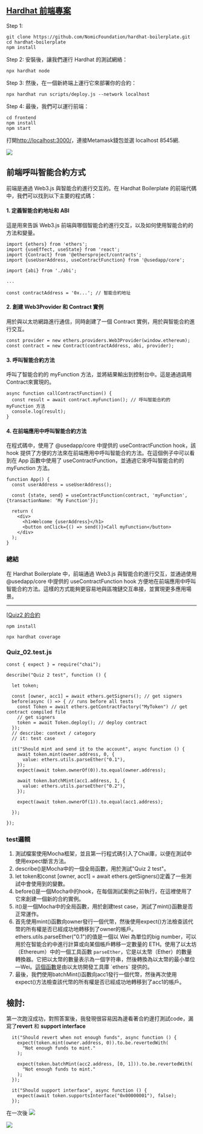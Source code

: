## [Hardhat 前端專案](https://github.com/NomicFoundation/hardhat-boilerplate)
Step 1:
```
git clone https://github.com/NomicFoundation/hardhat-boilerplate.git
cd hardhat-boilerplate
npm install
```
Step 2: 安裝後，讓我們運行 Hardhat 的測試網絡：

`npx hardhat node`

Step 3: 然後，在一個新終端上運行它來部署你的合約：

`npx hardhat run scripts/deploy.js --network localhost`

Step 4: 最後，我們可以運行前端：

```
cd frontend
npm install
npm start
```
打開[http://localhost:3000/](http://localhost:3000/)，連接Metamask錢包並選 localhost 8545網.


![](https://i.imgur.com/IWt3red.png)


## 前端呼叫智能合約方式

前端是通過 Web3.js 與智能合約進行交互的。在 Hardhat Boilerplate 的前端代碼中，我們可以找到以下主要的程式碼：

#### 1. 定義智能合約地址和 ABI
這是用來告訴 Web3.js 前端與哪個智能合約進行交互，以及如何使用智能合約的方法和變量。
```
import {ethers} from 'ethers';
import {useEffect, useState} from 'react';
import {Contract} from '@ethersproject/contracts';
import {useUserAddress, useContractFunction} from '@usedapp/core';

import {abi} from './abi';

...

const contractAddress = '0x...'; // 智能合約地址
```


#### 2. 創建 Web3Provider 和 Contract 實例
用於與以太坊網路進行通信，同時創建了一個 Contract 實例，用於與智能合約進行交互。
```
const provider = new ethers.providers.Web3Provider(window.ethereum);
const contract = new Contract(contractAddress, abi, provider);
```
#### 3. 呼叫智能合約方法
呼叫了智能合約的 myFunction 方法，並將結果輸出到控制台中。這是通過調用 Contract來實現的。
```
async function callContractFunction() {
  const result = await contract.myFunction(); // 呼叫智能合約的 myFunction 方法
  console.log(result);
}
```


#### 4. 在前端應用中呼叫智能合約方法
在程式碼中，使用了 @usedapp/core 中提供的 useContractFunction hook，該 hook 提供了方便的方法來在前端應用中呼叫智能合約方法。在這個例子中可以看到在 App 函數中使用了 useContractFunction，並通過它來呼叫智能合約的 myFunction 方法。
```
function App() {
  const userAddress = useUserAddress();

  const {state, send} = useContractFunction(contract, 'myFunction', {transactionName: 'My Function'});

  return (
    <div>
      <h1>Welcome {userAddress}</h1>
      <button onClick={() => send()}>Call myFunction</button>
    </div>
  );
}
```

### 總結
在 Hardhat Boilerplate 中，前端通過 Web3.js 與智能合約進行交互，並通過使用 @usedapp/core 中提供的 useContractFunction hook 方便地在前端應用中呼叫智能合約方法。這樣的方式能夠更容易地與區塊鏈交互串接，並實現更多應用場景。



---
[[Quiz2 的合約](https://github.com/z-institute/Quiz/blob/main/contracts/Quiz_02.sol)


`npm install`

`npx hardhat coverage`  

### Quiz_02.test.js

```
const { expect } = require("chai");

describe("Quiz 2 test", function () {
  
  let token;
   
  const [owner, acc1] = await ethers.getSigners(); // get signers
  before(async () => { // runs before all tests
    const Token = await ethers.getContractFactory("MyToken") // get contract compiled file
    // get signers
    token = await Token.deploy(); // deploy contract
  });
  // describe: context / category
  // it: test case
 
  it("Should mint and send it to the account", async function () {
    await token.mint(owner.address, 0, {
      value: ethers.utils.parseEther("0.1"),
    });
    expect(await token.ownerOf(0)).to.equal(owner.address);

    await token.batchMint(acc1.address, 1, {
      value: ethers.utils.parseEther("0.2"),
    });

    expect(await token.ownerOf(1)).to.equal(acc1.address);
    
  });

});
```
### test邏輯
1. 測試檔案使用Mocha框架，並且第一行程式碼引入了Chai庫，以便在測試中使用expect斷言方法。
1. describe()是Mocha中的一個全局函數，用於測試"Quiz 2 test"。 
1. let token和const [owner, acc1] = await ethers.getSigners()定義了一些測試中會使用到的變數。
1. before()是一個Mocha中的hook，在每個測試案例之前執行，在這裡使用了它來創建一個新的合約實例。
1. it()是一個Mocha中的全局函數，用於創建test case，測試了mint()函數是否正常運作。
1. 首先使用mint()函數向owner發行一個代幣，然後使用expect()方法檢查該代幣的所有權是否已經成功地轉移到了owner的帳戶。ethers.utils.parseEther("0.1")的值是一個以 Wei 為單位的big number，可以用於在智能合約中進行計算或向某個帳戶轉移一定數量的 ETH。使用了以太坊（Ethereum）中的一個工具函數 `parseEther`，它是以太幣（Ether）的數量轉換器。它把以太幣的數量表示為一個字符串，然後轉換為以太幣的最小單位—Wei。[這個函數](https://docs.ethers.org/v5/api/utils/bignumber/#utils-parseether.)是由以太坊開發工具庫 `ethers` 提供的。
1. 最後，我們使用batchMint()函數向acc1發行一個代幣，然後再次使用expect()方法檢查該代幣的所有權是否已經成功地轉移到了acc1的帳戶。

## 檢討:
第一次跑沒成功，對照答案後，我發現很容易因為邊看著合約邊打測試code，漏寫了**revert** 和 **support interface** 
```
  it("Should revert when not enough funds", async function () {
    expect(token.mint(owner.address, 0)).to.be.revertedWith(
      "Not enough funds to mint."
    );

    expect(token.batchMint(acc2.address, [0, 1])).to.be.revertedWith(
      "Not enough funds to mint."
    );
  });

  it("Should support interface", async function () {
    expect(await token.supportsInterface("0x00000001"), false);
  });
```
在一次後
![](https://i.imgur.com/cBGc1Hq.png)


![](https://i.imgur.com/h8jznoW.png)
